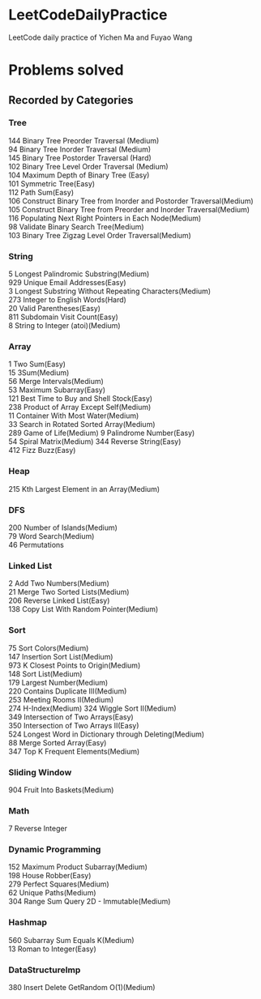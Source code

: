 # LeetCodeDailyPractice
LeetCode daily practice of Yichen Ma and Fuyao Wang

# Problems solved
## Recorded by Categories 
### Tree
 144 Binary Tree Preorder Traversal (Medium)  
 94 Binary Tree Inorder Traversal (Medium)  
 145 Binary Tree Postorder Traversal (Hard)  
 102 Binary Tree Level Order Traversal (Medium)  
 104 Maximum Depth of Binary Tree (Easy)  
 101 Symmetric Tree(Easy)  
 112 Path Sum(Easy)  
 106 Construct Binary Tree from Inorder and Postorder Traversal(Medium)   
 105 Construct Binary Tree from Preorder and Inorder Traversal(Medium)  
 116 Populating Next Right Pointers in Each Node(Medium)  
 98 Validate Binary Search Tree(Medium)  
 103 Binary Tree Zigzag Level Order Traversal(Medium)  
 
### String
 5 Longest Palindromic Substring(Medium)  
 929 Unique Email Addresses(Easy)  
 3 Longest Substring Without Repeating Characters(Medium)  
 273 Integer to English Words(Hard)  
 20 Valid Parentheses(Easy)  
 811 Subdomain Visit Count(Easy)  
 8 String to Integer (atoi)(Medium)  

### Array
 1 Two Sum(Easy)  
 15 3Sum(Medium)  
 56 Merge Intervals(Medium)  
 53 Maximum Subarray(Easy)  
 121 Best Time to Buy and Shell Stock(Easy)  
 238 Product of Array Except Self(Medium)  
 11	Container With Most Water(Medium)  
 33	Search in Rotated Sorted Array(Medium)  
 289 Game of Life(Medium)
 9 Palindrome Number(Easy)  
 54 Spiral Matrix(Medium)
 344 Reverse String(Easy)  
 412 Fizz Buzz(Easy)  

### Heap
 215 Kth Largest Element in an Array(Medium)

### DFS
 200 Number of Islands(Medium)  
 79 Word Search(Medium)  
 46 Permutations  
 
### Linked List
 2 Add Two Numbers(Medium)  
 21 Merge Two Sorted Lists(Medium)  
 206 Reverse Linked List(Easy)  
 138 Copy List With Random Pointer(Medium)  

### Sort
 75 Sort Colors(Medium)  
 147 Insertion Sort List(Medium)  
 973 K Closest Points to Origin(Medium)  
 148 Sort List(Medium)   
 179 Largest Number(Medium)  
 220 Contains Duplicate III(Medium)  
 253 Meeting Rooms II(Medium)  
 274 H-Index(Medium) 
 324 Wiggle Sort II(Medium)   
 349 Intersection of Two Arrays(Easy)  
 350 Intersection of Two Arrays II(Easy)  
 524 Longest Word in Dictionary through Deleting(Medium)  
 88 Merge Sorted Array(Easy)  
 347 Top K Frequent Elements(Medium)  

### Sliding Window
 904 Fruit Into Baskets(Medium)  

### Math
 7 Reverse Integer  

### Dynamic Programming
 152 Maximum Product Subarray(Medium)  
 198 House Robber(Easy)  
 279 Perfect Squares(Medium)  
 62 Unique Paths(Medium)  
 304 Range Sum Query 2D - Immutable(Medium) 
 
 ### Hashmap
 560 Subarray Sum Equals K(Medium)  
 13 Roman to Integer(Easy)  

 ### DataStructureImp
 380 Insert Delete GetRandom O(1)(Medium)  
